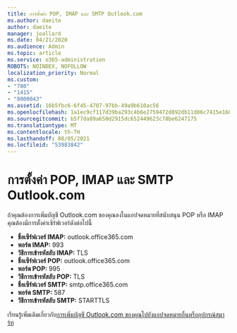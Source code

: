 ```yaml
---
title: การตั้งค่า POP, IMAP และ SMTP Outlook.com
ms.author: daeite
author: daeite
manager: joallard
ms.date: 04/21/2020
ms.audience: Admin
ms.topic: article
ms.service: o365-administration
ROBOTS: NOINDEX, NOFOLLOW
localization_priority: Normal
ms.custom:
- "780"
- "1415"
- "8000043"
ms.assetid: 16b5fbc6-6f45-4707-97bb-49a9b610ac56
ms.openlocfilehash: 1a1ec9cf117d39ba293c4b6e2759472d892db11d86c7415e1689027aa8a728ba
ms.sourcegitcommit: b5f7da89a650d2915dc652449623c78be6247175
ms.translationtype: MT
ms.contentlocale: th-TH
ms.lasthandoff: 08/05/2021
ms.locfileid: "53983842"
---
```

# <a name="pop-imap-and-smtp-settings-for-outlookcom"></a>การตั้งค่า POP, IMAP และ SMTP Outlook.com

ถ้าคุณต้องการเพิ่มบัญชี Outlook.com ของคุณลงในแอปจดหมายที่สนับสนุน POP หรือ IMAP คุณต้องมีการตั้งค่าเซิร์ฟเวอร์ดังต่อไปนี้
  
- **ชื่อเซิร์ฟเวอร์ IMAP:** outlook.office365.com
- **พอร์ต IMAP:** 993
- **วิธีการเข้ารหัสลับ IMAP:** TLS
- **ชื่อเซิร์ฟเวอร์ POP:** outlook.office365.com  
- **พอร์ต POP:** 995  
- **วิธีการเข้ารหัสลับ POP:** TLS  
- **ชื่อเซิร์ฟเวอร์ SMTP:** smtp.office365.com
- **พอร์ต SMTP:** 587
- **วิธีการเข้ารหัสลับ SMTP:** STARTTLS

เรียนรู้เพิ่มเติมเกี่ยวกับ[การเพิ่มบัญชี Outlook.com ของคุณไปยังแอปจดหมายอื่นหรืออุปกรณ์สมาร์ท](https://support.office.com/article/73f3b178-0009-41ae-aab1-87b80fa94970?wt.mc_id=Office_Outlook_com_Alchemy)